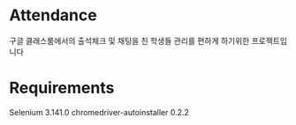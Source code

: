 # Attendance
구글 클래스룸에서의 출석체크 및 채팅을 친 학생들 관리를 편하게 하기위한 프로젝트입니다

# Requirements
Selenium 3.141.0
chromedriver-autoinstaller 0.2.2
